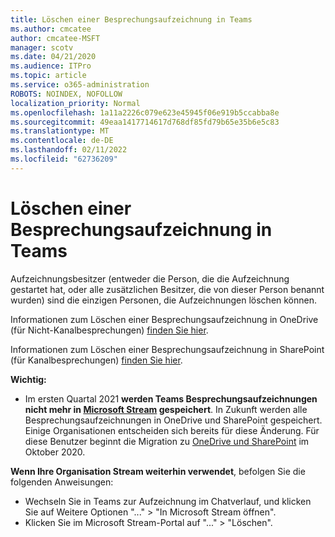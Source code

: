 ```yaml
---
title: Löschen einer Besprechungsaufzeichnung in Teams
ms.author: cmcatee
author: cmcatee-MSFT
manager: scotv
ms.date: 04/21/2020
ms.audience: ITPro
ms.topic: article
ms.service: o365-administration
ROBOTS: NOINDEX, NOFOLLOW
localization_priority: Normal
ms.openlocfilehash: 1a11a2226c079e623e45945f06e919b5ccabba8e
ms.sourcegitcommit: 49eaa1417714617d768df85fd79b65e35b6e5c83
ms.translationtype: MT
ms.contentlocale: de-DE
ms.lasthandoff: 02/11/2022
ms.locfileid: "62736209"
---
```

# <a name="delete-a-meeting-recording-in-teams"></a>Löschen einer Besprechungsaufzeichnung in Teams

Aufzeichnungsbesitzer (entweder die Person, die die Aufzeichnung gestartet hat, oder alle zusätzlichen Besitzer, die von dieser Person benannt wurden) sind die einzigen Personen, die Aufzeichnungen löschen können.  

Informationen zum Löschen einer Besprechungsaufzeichnung in OneDrive (für Nicht-Kanalbesprechungen) [finden Sie hier](https://support.microsoft.com/office/21fe345a-e488-4fa7-932b-f053c1bebe8a).  

Informationen zum Löschen einer Besprechungsaufzeichnung in SharePoint (für Kanalbesprechungen) [finden Sie hier](https://support.microsoft.com/office/71f3c90a-0d24-4d80-8b66-f88234b79a52).  

**Wichtig:**

- Im ersten Quartal 2021 **werden Teams Besprechungsaufzeichnungen nicht mehr in [Microsoft Stream](https://stream.microsoft.com/) gespeichert**. In Zukunft werden alle Besprechungsaufzeichnungen in OneDrive und SharePoint gespeichert. Einige Organisationen entscheiden sich bereits für diese Änderung. Für diese Benutzer beginnt die Migration zu [OneDrive und SharePoint](https://docs.microsoft.com/MicrosoftTeams/tmr-meeting-recording-change) im Oktober 2020.

**Wenn Ihre Organisation Stream weiterhin verwendet**, befolgen Sie die folgenden Anweisungen:

- Wechseln Sie in Teams zur Aufzeichnung im Chatverlauf, und klicken Sie auf Weitere Optionen "..." > "In Microsoft Stream öffnen".
- Klicken Sie im Microsoft Stream-Portal auf "..." > "Löschen".
